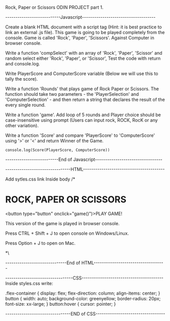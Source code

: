 Rock, Paper or Scissors ODIN PROJECT part 1.

---------------------------Javascript------------------------------------

Create a blank HTML document with a script tag (Hint: it is best practice to link an external .js file). This game is going to be played completely from the console.
Game is called 'Rock', 'Paper', 'Scissors'. Against Computer in browser console.

Write a function 'compSelect' with an array of 'Rock', 'Paper', 'Scissor' and random select either 'Rock', 'Paper', or 'Scissor', Test the code with return and console.log.

Write PlayerScore and ComputerScore variable (Below we will use this to tally the score).

Write a function 'Rounds' that plays game of Rock Paper or Scissors. The function should take two parameters - the 'PlayerSelection' and 'ComputerSelection' - and then return a string that declares the result of the every single round.

Write a function 'game'. Add loop of 5 rounds and Player choice should be case-insensitive using prompt (Users can input rock, ROCK, RocK or any other variation).

Write a function 'Score' and compare 'PlayerScore' to 'ComputerScore' using '>' or '<' and return Winner of the Game.

    console.log(Score(PlayerScore, ComputerScore))

--------------------------End of Javascript---------------------------------

--------------------------------HTML----------------------------------------

Add sytles.css link
Inside body 
    /* <div class="flex-container">
    <h1>ROCK, PAPER OR SCISSORS</h1>
    <button type="button" onclick="game()")>PLAY GAME!</button>
    <p>This version of the game is played in browser console.</p>
    <p>Press CTRL + Shift + J to open console on Windows/Linux.</p>
    <p>Press Option + J to open on Mac.</p>
    </div> *\

------------------------------End of HTML-----------------------------------

---------------------------------CSS----------------------------------------
Inside styles.css write:

.flex-container {
    display: flex;
    flex-direction: column;
    align-items: center;
}
button {
    width: auto;
    background-color: greenyellow;
    border-radius: 20px;
    font-size: xx-large;
}
button:hover {
    cursor: pointer;
}

--------------------------------END of CSS----------------------------------
